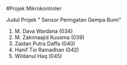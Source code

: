 #Projek Mikrokontroler

Judul Projek " Sensor Peringatan Gempa Bumi"
1. M. Dava Wardana (034)
2. M. Zakimaajid Kuusma (039)
3. Zaidan Putra Daffa (040)
4. Hanif Tio Ramadhan (042)
5. Wildanul Haq (045)
